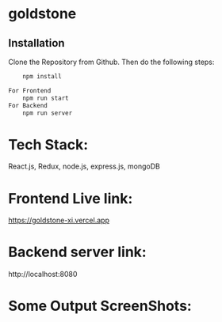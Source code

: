 # goldstone

## Installation

Clone the Repository from Github. Then do the following steps:

```bash
    npm install

For Frontend
    npm run start
For Backend    
    npm run server
```
# Tech Stack:
React.js, Redux, node.js, express.js, mongoDB

# Frontend Live link:
https://goldstone-xi.vercel.app
# Backend server link:
http://localhost:8080

# Some Output ScreenShots:

